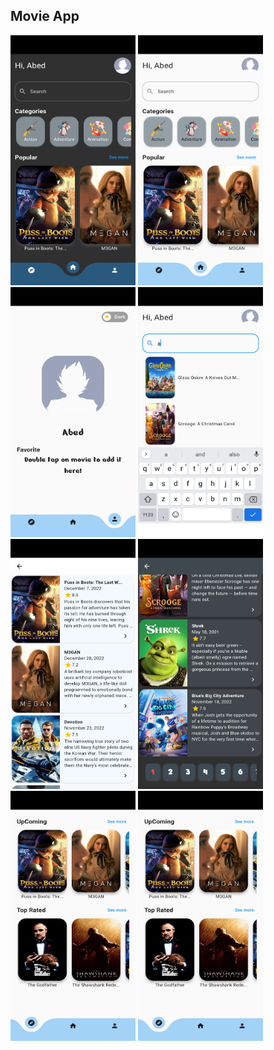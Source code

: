 <h2>Movie App</h2>

<img src="https://github.com/Abed-Dradkh/Movie-App/blob/main/Images/Screenshot_1674939971.png" width="200" height="400" />
<img src="https://github.com/Abed-Dradkh/Movie-App/blob/main/Images/Screenshot_1674939948.png" width="200" height="400" />
<img src="https://github.com/Abed-Dradkh/Movie-App/blob/main/Images/Screenshot_1674939963.png" width="200" height="400" />
<img src="https://github.com/Abed-Dradkh/Movie-App/blob/main/Images/Screenshot_1674939998.png" width="200" height="400" />
<img src="https://github.com/Abed-Dradkh/Movie-App/blob/main/Images/Screenshot_1674940004.png" width="200" height="400" />
<img src="https://github.com/Abed-Dradkh/Movie-App/blob/main/Images/Screenshot_1674939981.png" width="200" height="400" />
<img src="https://github.com/Abed-Dradkh/Movie-App/blob/main/Images/Screenshot_1674939959.png" width="200" height="400" />
<img src="https://github.com/Abed-Dradkh/Movie-App/blob/main/Images/Screenshot_1674939959.png" width="200" height="400" />
